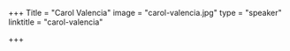 +++
Title = "Carol Valencia"
image = "carol-valencia.jpg"
type = "speaker"
linktitle = "carol-valencia"

+++


